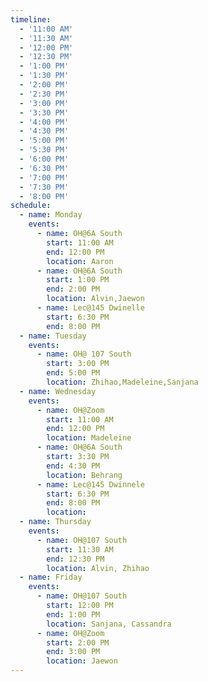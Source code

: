 ```yaml
---
timeline:
  - '11:00 AM'
  - '11:30 AM'
  - '12:00 PM'
  - '12:30 PM'
  - '1:00 PM'
  - '1:30 PM'
  - '2:00 PM'
  - '2:30 PM'
  - '3:00 PM'
  - '3:30 PM'
  - '4:00 PM'
  - '4:30 PM'
  - '5:00 PM'
  - '5:30 PM'
  - '6:00 PM'
  - '6:30 PM'
  - '7:00 PM'
  - '7:30 PM'
  - '8:00 PM'
schedule:
  - name: Monday
    events:
      - name: OH@6A South
        start: 11:00 AM
        end: 12:00 PM
        location: Aaron
      - name: OH@6A South
        start: 1:00 PM
        end: 2:00 PM
        location: Alvin,Jaewon
      - name: Lec@145 Dwinelle
        start: 6:30 PM
        end: 8:00 PM
  - name: Tuesday
    events:
      - name: OH@ 107 South
        start: 3:00 PM
        end: 5:00 PM
        location: Zhihao,Madeleine,Sanjana
  - name: Wednesday
    events:
      - name: OH@Zoom
        start: 11:00 AM
        end: 12:00 PM
        location: Madeleine
      - name: OH@6A South
        start: 3:30 PM
        end: 4:30 PM
        location: Behrang
      - name: Lec@145 Dwinnele
        start: 6:30 PM
        end: 8:00 PM
        location:
  - name: Thursday
    events:
      - name: OH@107 South
        start: 11:30 AM
        end: 12:30 PM
        location: Alvin, Zhihao
  - name: Friday
    events:
      - name: OH@107 South
        start: 12:00 PM
        end: 1:00 PM
        location: Sanjana, Cassandra
      - name: OH@Zoom
        start: 2:00 PM
        end: 3:00 PM
        location: Jaewon
---
```

